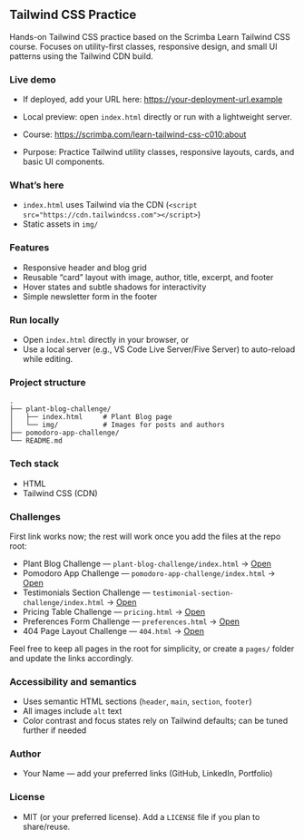 ## Tailwind CSS Practice

Hands-on Tailwind CSS practice based on the Scrimba Learn Tailwind CSS course. Focuses on utility-first classes, responsive design, and small UI patterns using the Tailwind CDN build.

### Live demo

- If deployed, add your URL here: https://your-deployment-url.example
- Local preview: open `index.html` directly or run with a lightweight server.

- Course: https://scrimba.com/learn-tailwind-css-c010:about
- Purpose: Practice Tailwind utility classes, responsive layouts, cards, and basic UI components.

### What’s here

- `index.html` uses Tailwind via the CDN (`<script src="https://cdn.tailwindcss.com"></script>`)
- Static assets in `img/`

### Features

- Responsive header and blog grid
- Reusable “card” layout with image, author, title, excerpt, and footer
- Hover states and subtle shadows for interactivity
- Simple newsletter form in the footer

### Run locally

- Open `index.html` directly in your browser, or
- Use a local server (e.g., VS Code Live Server/Five Server) to auto-reload while editing.

### Project structure

```
.
├── plant-blog-challenge/
│   ├── index.html     # Plant Blog page
│   └── img/           # Images for posts and authors
├── pomodoro-app-challenge/
└── README.md
```

### Tech stack

- HTML
- Tailwind CSS (CDN)

### Challenges

First link works now; the rest will work once you add the files at the repo root:

- Plant Blog Challenge — `plant-blog-challenge/index.html` → [Open](https://ajkendal.github.io/tailwind-work/plant-blog-challenge)
- Pomodoro App Challenge — `pomodoro-app-challenge/index.html` → [Open](https://ajkendal.github.io/tailwind-work/pomodoro-app-challenge)
- Testimonials Section Challenge — `testimonial-section-challenge/index.html` → [Open](https://ajkendal.github.io/tailwind-work/testimonial-section-challenge)
- Pricing Table Challenge — `pricing.html` → [Open](./pricing.html)
- Preferences Form Challenge — `preferences.html` → [Open](./preferences.html)
- 404 Page Layout Challenge — `404.html` → [Open](./404.html)

Feel free to keep all pages in the root for simplicity, or create a `pages/` folder and update the links accordingly.

### Accessibility and semantics

- Uses semantic HTML sections (`header`, `main`, `section`, `footer`)
- All images include `alt` text
- Color contrast and focus states rely on Tailwind defaults; can be tuned further if needed

### Author

- Your Name — add your preferred links (GitHub, LinkedIn, Portfolio)

### License

- MIT (or your preferred license). Add a `LICENSE` file if you plan to share/reuse.
